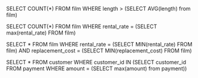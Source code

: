 SELECT COUNT(*) FROM film WHERE length > (SELECT AVG(length) from film)


 SELECT COUNT(*) FROM film WHERE rental_rate = (SELECT max(rental_rate) FROM film)



SELECT * FROM film WHERE rental_rate = (SELECT MIN(rental_rate) FROM film) AND replacement_cost = (SELECT MIN(replacement_cost) FROM film)




 SELECT * FROM customer WHERE customer_id IN (SELECT customer_id FROM payment WHERE amount = (SELECT max(amount) from payment))
